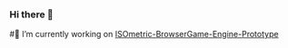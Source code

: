 ### Hi there 👋

#🔭 I’m currently working on
[ISOmetric-BrowserGame-Engine-Prototype](https://github.com/MaDsaiboT/ISOmetric-BrowserGame-Engine-Prototype)

<!--
**MaDsaiboT/MaDsaiboT** is a ✨ _special_ ✨ repository because its `README.md` (this file) appears on your GitHub profile.

Here are some ideas to get you started:

- 🔭 I’m currently working on ...
- 🌱 I’m currently learning ...
- 👯 I’m looking to collaborate on ...
- 🤔 I’m looking for help with ...
- 💬 Ask me about ...
- 📫 How to reach me: ...
- 😄 Pronouns: ...
- ⚡ Fun fact: ...
-->
